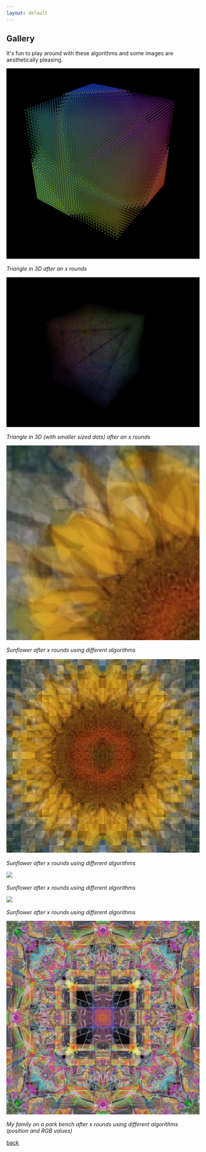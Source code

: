 ```yaml
---
layout: default
---
```


## Gallery

It's fun to play around with these algorithms and some images are aesthetically pleasing.

![](/images/triangle_3d_1.png#gallery)

_Triangle in 3D after an x rounds_


![](/images/triangle_3d_2.png#gallery)

_Triangle in 3D (with smaller sized dots) after an x rounds_


![](/images/twistExample_6.png#gallery)

_Sunflower after x rounds using different algorithms_


![](/images/sunflower_1.png#gallery)

_Sunflower after x rounds using different algorithms_


![](/images/sunflower_2.png#gallery)

_Sunflower after x rounds using different algorithms_


![](/images/sunflower_3.png#gallery)

_Sunflower after x rounds using different algorithms_


![](/images/family.jpg#gallery)

_My family on a park bench after x rounds using different algorithms (position and RGB values)_ 


[back](./)
